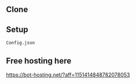 ## Clone

## Setup
```Config.json```
## Free hosting here
https://bot-hosting.net/?aff=1151414848782078053
